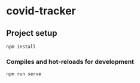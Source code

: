 # covid-tracker

## Project setup
```
npm install
```

### Compiles and hot-reloads for development
```
npm run serve
```



